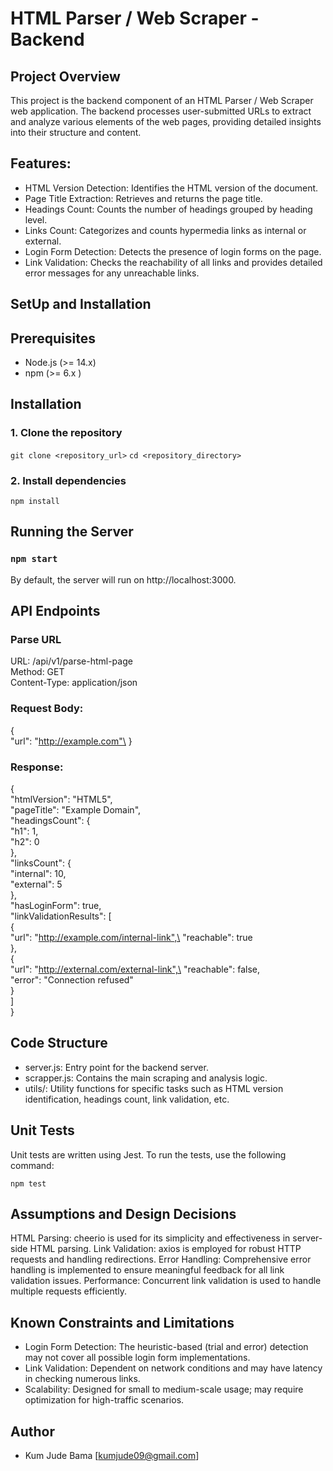 # HTML Parser / Web Scraper - Backend

## Project Overview

This project is the backend component of an HTML Parser / Web Scraper web application. The backend processes user-submitted URLs to extract and analyze various elements of the web pages, providing detailed insights into their structure and content.

## Features:

- HTML Version Detection: Identifies the HTML version of the document.
- Page Title Extraction: Retrieves and returns the page title.
- Headings Count: Counts the number of headings grouped by heading level.
- Links Count: Categorizes and counts hypermedia links as internal or external.
- Login Form Detection: Detects the presence of login forms on the page.
- Link Validation: Checks the reachability of all links and provides detailed error messages for any unreachable links.

## SetUp and Installation

## Prerequisites
- Node.js (>= 14.x)
- npm (>= 6.x )

## Installation

### 1. Clone the repository

  `git clone <repository_url>`
 `cd <repository_directory>`

### 2. Install dependencies

  `npm install`

## Running the Server

 ### `npm start`

By default, the server will run on http://localhost:3000.

## API Endpoints

### Parse  URL

URL: /api/v1/parse-html-page\
Method: GET\
Content-Type: application/json

### Request Body:

{\
  "url": "http://example.com"\
}

### Response:

{\
  "htmlVersion": "HTML5",\
  "pageTitle": "Example Domain",\
  "headingsCount": {\
    "h1": 1,\
    "h2": 0\
  },\
  "linksCount": {\
    "internal": 10,\
    "external": 5\
  },\
  "hasLoginForm": true,\
  "linkValidationResults": [\
    {\
      "url": "http://example.com/internal-link",\
      "reachable": true\
    },\
    {\
      "url": "http://external.com/external-link",\
      "reachable": false,\
      "error": "Connection refused"\
    }\
  ]\
}

## Code Structure

- server.js: Entry point for the backend server.
- scrapper.js: Contains the main scraping and analysis logic.
- utils/: Utility functions for specific tasks such as HTML version identification, headings count, link validation, etc.

## Unit Tests

Unit tests are written using Jest. To run the tests, use the following command:

`npm test`

## Assumptions and Design Decisions

HTML Parsing: cheerio is used for its simplicity and effectiveness in server-side HTML parsing.
Link Validation: axios is employed for robust HTTP requests and handling redirections.
Error Handling: Comprehensive error handling is implemented to ensure meaningful feedback for all link validation issues.
Performance: Concurrent link validation is used to handle multiple requests efficiently.


## Known Constraints and Limitations

- Login Form Detection: The heuristic-based (trial and error) detection may not cover all possible login form implementations.
- Link Validation: Dependent on network conditions and may have latency in checking numerous links.
- Scalability: Designed for small to medium-scale usage; may require optimization for high-traffic scenarios.

## Author 
- Kum Jude Bama [kumjude09@gmail.com]